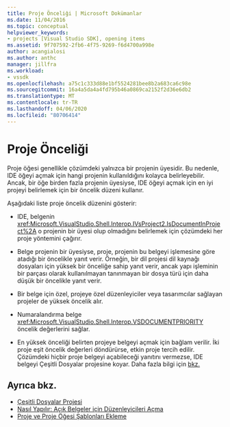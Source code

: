 ```yaml
---
title: Proje Önceliği | Microsoft Dokümanlar
ms.date: 11/04/2016
ms.topic: conceptual
helpviewer_keywords:
- projects [Visual Studio SDK], opening items
ms.assetid: 9f707592-2fb6-4f75-9269-f6d4700a998e
author: acangialosi
ms.author: anthc
manager: jillfra
ms.workload:
- vssdk
ms.openlocfilehash: a75c1c333d88e1bf5524281bee8b2a683ca6c98e
ms.sourcegitcommit: 16a4a5da4a4fd795b46a0869ca2152f2d36e6db2
ms.translationtype: MT
ms.contentlocale: tr-TR
ms.lasthandoff: 04/06/2020
ms.locfileid: "80706414"
---
```

# <a name="project-priority"></a>Proje Önceliği
Proje öğesi genellikle çözümdeki yalnızca bir projenin üyesidir. Bu nedenle, IDE öğeyi açmak için hangi projenin kullanıldığını kolayca belirleyebilir. Ancak, bir öğe birden fazla projenin üyesiyse, IDE öğeyi açmak için en iyi projeyi belirlemek için bir öncelik düzeni kullanır.

 Aşağıdaki liste proje öncelik düzenini gösterir:

- IDE, belgenin <xref:Microsoft.VisualStudio.Shell.Interop.IVsProject2.IsDocumentInProject%2A> o projenin bir üyesi olup olmadığını belirlemek için çözümdeki her proje yöntemini çağırır.

- Belge projenin bir üyesiyse, proje, projenin bu belgeyi işlemesine göre atadığı bir öncelikle yanıt verir. Örneğin, bir dil projesi dil kaynağı dosyaları için yüksek bir önceliğe sahip yanıt verir, ancak yapı işleminin bir parçası olarak kullanılmayan tanınmayan bir dosya türü için daha düşük bir öncelikle yanıt verir.

- Bir belge için özel, projeye özel düzenleyiciler veya tasarımcılar sağlayan projeler de yüksek öncelik alır.

- Numaralandırma belge <xref:Microsoft.VisualStudio.Shell.Interop.VSDOCUMENTPRIORITY> öncelik değerlerini sağlar.

- En yüksek önceliği belirten projeye belgeyi açmak için bağlam verilir. İki proje eşit öncelik değerleri döndürürse, etkin proje tercih edilir. Çözümdeki hiçbir proje belgeyi açabileceği yanıtını vermezse, IDE belgeyi Çeşitli Dosyalar projesine koyar. Daha fazla bilgi için [bkz.](../../extensibility/internals/miscellaneous-files-project.md)

## <a name="see-also"></a>Ayrıca bkz.
- [Çeşitli Dosyalar Projesi](../../extensibility/internals/miscellaneous-files-project.md)
- [Nasıl Yapılır: Açık Belgeler için Düzenleyicileri Açma](../../extensibility/how-to-open-editors-for-open-documents.md)
- [Proje ve Proje Öğesi Şablonları Ekleme](../../extensibility/internals/adding-project-and-project-item-templates.md)

